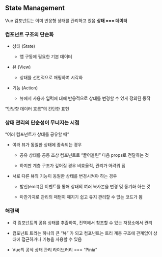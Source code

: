 ## State Management

Vue 컴포넌트는 이미 반응형 상태를 관리하고 있음
**상태 === 데이터**

### 컴포넌트 구조의 단순화

- 상태 (State)
  
  - 앱 구동에 필요한 기본 데이터
- 뷰 (View)
  
  - 상태를 선언적으로 매핑하여 시각화
- 기능 (Action)
  
  - 뷰에서 사용자 입력에 대해 반응적으로 상태를 변경할 수 있게 정의된 동작

“단방향 데이터 흐름”의 간단한 표현

### 상태 관리의 단순성이 무너지는 시점

“여러 컴포넌트가 상태를 공유할 때”

- 여러 뷰가 동일한 상태에 종속되는 경우
  
  - 공유 상태를 공통 조상 컴포넌트로 “끌어올린” 다음 props로 전달하는 것
    
  - 하지만 계층 구조가 깊어질 경우 비효율적, 관리가 어려워 짐
    
- 서로 다른 뷰의 기능이 동일한 상태를 변경시켜야 하는 경우
  
  - 발신(emit)된 이벤트를 통해 상태의 여러 복사본을 변경 및 동기화 하는 것
    
  - 마찬가지로 관리의 패턴이 깨지기 쉽고 유지 관리할 수 없는 코드가 됨
    

### 해결책

- 각 컴포넌트의 공유 상태를 추출하여, 전역에서 참조할 수 있는 저장소에서 관리
  
- 컴포넌트 트리는 하나의 큰 “뷰” 가 되고 컴포넌트는 트리 계층 구조에 관계없이
  상태에 접근하거나 기능을 사용할 수 있음
  
- Vue의 공식 상태 관리 라이브러리 === “Pinia”
